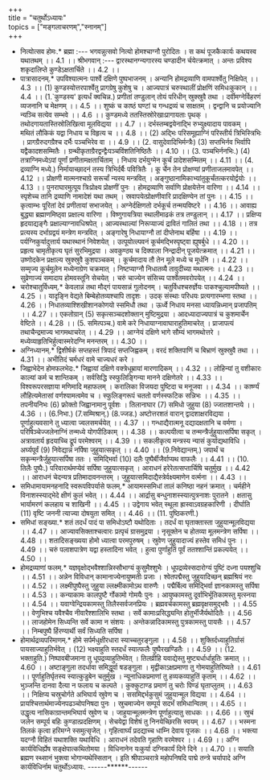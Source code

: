 +++  
title = "चतुर्थोऽध्यायः"    
topics = ["मङ्गलाचरणम्","स्नानम्"]  
+++  
* नित्योत्सव होमः.*
ब्रह्मा :---
भगवन्नुत्सवो नित्यो होमश्चाग्नौ पुरोदितः ।
स कथं पूजकैःकार्यः कथयस्व यथातथम् ।। 4.1 ।।
श्रीभगवान् :---
द्वारस्थानग्न्यगारस्य चण्डादीन र्चयेत्क्रमात् ।
अन्तः प्रविश्य शकृदालिप्ते कुण्डेऽक्षतार्चिते ।। 4.2 ।।
* पात्रासादनम्.*
उपविश्यात्मनः पार्श्वे दक्षिणे पुष्पभाजनम् ।
अन्यानि होमद्रव्याणि वामपार्श्वेतु निक्षिपेत् ।। 4.3 ।।
(1) कुण्डस्योत्तरपार्श्वेतु प्रागग्रेषु कुशेषु च ।
आज्यपात्रं चरुस्थालीं प्रोक्षणिं समिधःकुकान् ।। 4.4 ।।
(1.`कुण्डस्य' इत्यर्धं क्वचिन्न.)
प्रणीतां तण्डुलान् तोयं परिधीन् स्रुक्स्रुवै तथा ।
दर्वीमग्नेर्विहरणं व्यजनानि च मेक्षणम् ।। 4.5 ।।
शुष्कं च काष्ठं घण्टां च गन्धद्रव्यं च साक्षतम् ।
द्वन्द्वानि च प्रयोज्यानि न्यञ्चि सत्येव सम्भवे ।। 4.6 ।।
कुण्डमध्ये ततस्तिस्रोरेखाःप्रागायताः पृथक् ।
तथोदगायतास्तिस्रोलिखित्वा मूलविद्यया ।। 4.7 ।।
दर्भस्तम्बद्वयेनाद्भि रुभ्युक्ष्यादाय पावकम् ।
मथितं लौकिकं यद्वा निधाय च विहृत्य च ।। 4.8 ।।
(2) अद्भिः परिसमूह्याग्निं परिस्तीर्य त्रिभिस्त्रिभिः ।
प्रागग्रैरुदगग्रैश्च दर्भैः पञ्चभिरेव वा ।। 4.9 ।।
(2. वासुदेवादिभिर्मन्त्रैः)
(3) सप्तभिर्नव भिर्वापि यद्वैकादशसम्मितैः ।
ग्रन्थीकृताग्रैरद्वन्द्वैःपञ्चविंशतिनिष्ठितैः ।। 4.10 ।।
(3. पञ्चभिर्ननभिः.)
(4) तत्राग्निमध्येऽपां पूर्णां प्रणीतामक्षतार्चिताम् ।
निधाय दर्भयुग्मेन कूर्चं प्रादेशसम्मितम् ।। 4.11 ।।
(4. द्रव्याग्नि मध्ये.)
निर्मायाच्छादनं तस्य त्रिभिर्दर्बैः पवित्रितैः ।
कू र्चेन तेन प्रोक्षण्यां प्रणीताजलमावपेत् ।। 4.12 ।।
प्रोक्षणी मात्मनश्चाग्रे सरूर्चां न्यस्य मन्त्रवित् ।
अङ्गुष्ठानामिकाभ्यांतुकूर्चंतत्करयोर्द्वयोः ।। 4.13 ।।
पुनराघारमुत्पूय त्रिःप्रोक्ष्य प्रोक्षणीं पुनः ।
होमद्रव्याणि सर्वाणि प्रोक्षयेत्तेन वारिणा ।। 4.14 ।।
स्पृशेच्च तानि द्रव्याणि नामादेशं यथा तथम् ।
स्रवापयेत्प्रोक्षणीवारि प्रादक्षिण्येन तां पुनः ।। 4.15 ।।
कृत्वाम्भः पूरितां देवं प्रणीतायां सभाजयेत् ।
अग्नेर्दक्षिणतो दर्भकूर्च तन्मयविष्टरे ।। 4.16 ।।
आवाह्य बुद्ध्या ब्रह्माणमिष्ठ्वा प्रक्षाल्य वारिणा ।
विष्णुगायत्रिया स्थालीमाढकं तत्र तण्डुलान् ।। 4.17 ।।
प्रक्षिप्य हृदयाद्यङ्गैः प्रक्षाल्याग्नावधिश्रपेत् ।
आज्यस्थाल्यां निरूप्याज्यं द्रावितं गालितं तथा ।। 4.18 ।।
तत्र प्रत्यस्य दर्भाग्रद्वयं मन्त्रेण मन्त्रवित् ।
अङ्गारेषु निधायाग्नौ तां दीप्तेनाथ बर्हिषा ।। 4.19 ।।
पर्यग्निकुर्यादुत्तार्य यथास्थानं निवेशयेत् ।
उत्पूयोत्ल्पवनं कूर्चमद्भिस्पृष्ट्वा ह्युषर्बुधे ।। 4.20 ।।
प्रहृत्य चामृतीकृत्य घृतं सुरभिमुद्रया ।
अवकुण्ठ्य च दिक्पाला निन्द्रादीन् पूजयेत्क्रमात् ।। 4.21 ।।
उष्णोदकेन प्रक्षाल्य स्रुक्स्रुवै कुशपञ्चकम् ।
कूर्चमादाय तौ तेन मूले मध्ये च मूर्धनि ।। 4.22 ।।
सम्मृज्य कूर्चमूलेन मध्येनाग्रेण चक्रमात् ।
निष्टप्याग्नौ निधातव्यै तावुदीच्या मथात्मनः ।। 4.23 ।।
सुव्रेणाज्यं समादाय होमवस्तूनि सेचयेत् ।
चरुं चाज्येन संसिच्य पार्श्वेतमवरोपयेत् ।। 4.24 ।।
* चरोश्चातुर्विध्यम्.*
केवलान्नं तथा मौद्गं पायसान्नं गुलोदनम् ।
चतुर्विधश्चरुर्ज्ञेयः पाकश्चुल्यामपीष्यते ।। 4.25 ।।
यादृङ्नि वेद्यते बिम्बेहोतव्यश्चापि तादृशः ।
उदक् संस्थाः परिधयः प्रत्यगारम्भणा स्तथा ।। 4.26 ।।
निधातव्याश्शिखीशानकोणयो स्समिधौ तथा ।
ऊर्ध्वे निधाय मनसा ध्यायन्निध्मान् प्रजापतिम् ।। 4.27 ।।
एकतोग्रान् (5) सकृत्सञ्चदशोक्तान् मुष्टिमुद्रया ।
आदध्यादाज्यपात्रं च कुशमार्चेन वेष्टिते ।। 4.28 ।।
(5. समित्पञ्च.)
वामे करे निधायाग्नावाघाराहुतिमाचरेत् ।
प्राजापत्यं तथाचैन्द्रमाज्य भागमथाचरेत् ।। 4.29 ।।
आग्नेयं दक्षिणे भागे सौम्यं भागमथोत्तरे ।
मध्येव्याहृतिभिर्हुत्वास्मरेदग्नि मनन्तरम् ।। 4.30 ।।
* अग्निध्यानम्.*
द्विशीर्षकं सप्तहस्तं त्रिपादं सप्तजिह्वकम् ।
वरदं शक्तिपाणिं च बिभ्राणं स्रुक्स्रुवै तथा ।। 4.31 ।।
अभीतिदं चर्मधरं वामे चाज्यधरं करे ।
* जिह्वाभेदेन होमफलभेदः.*
जिह्वायां दक्षिणे वक्त्रेधूम्रायां मारणादिकम् ।। 4.32 ।।
लोहिन्यां तु वशीकारः काल्यां कर्म च शान्तिकम् ।
सर्वसिद्धि स्स्फुलिङ्गिन्या मानने दक्षिणेतरे ।। 4.33 ।।
विश्वरूपरसज्ञाया मणिमादि महाफलम् ।
करालिका विजयदा पुष्टिदा च मनूजवा ।। 4.34 ।।
कार्ष्ण्यं लौहित्यमेतासां वर्णश्यामत्वमेव च ।
स्फुलिङ्गरूपं चततो वर्णस्स्फटिक सन्निभः ।। 4.35 ।।
तपनीयनिभः (6) फ्रोक्तो जिह्वानामानु पूर्वशः ।
तिलानाघार (7) समिधो जुहुया (8) ज्जातशान्तये ।। 4.36 ।।
(6.निभा.)
(7.सम्मिश्रान्.)
(8.ज्जड.)
अष्टोत्तरशतं वारान् द्वादशाक्षरविद्यया ।
पूर्णाहुत्यवसाने तु ध्यात्वा ज्वलसमर्चयेत् ।। 4.37 ।।
गन्धाद्यैरात्मनू दद्यादक्षतानि च वर्मणा ।
परिषिञ्चेज्जलेनाग्निं तन्मध्ये योगपीठिकाम् ।। 4.38 ।।
कल्पयीत्वा च तन्मन्त्रैर्जुहुयात्सर्पिषा सकृत् ।
अत्रावतार्य हृदयाच्चि द्रूपं परमेश्वरम् ।। 4.39 ।।
सकलीकृत्य मन्त्रस्य न्यासं कुर्याद्यथाविधि ।
अर्घ्यपूर्वं (9) निवेद्यान्नं नर्पिषा जुहुयात्सकृत् ।। 4.40 ।।
(9.निवेद्यान्तम्.)
जपार्थं च सकृन्मन्त्रैर्जुहुयात्सर्पिषा ततः ।
समिद्भिर्वा (10) दलैः पुष्पैर्बीजैर्वाप्यथ वाफलैः ।। 4.41 ।।
(10. तिलैः पुष्पैः.)
परिवारार्थमप्येवं सर्पिषा जुहुयात्सकृत् ।
आराधनं हरेरेतत्सप्तार्चिषि चतुर्मुख ।। 4.42 ।।
आराधनं चेदन्यत्र प्रतिमादावनन्तरम् ।
जुहुयात्समिदाद्यैस्त्रेर्वक्ष्यमाणेन वर्त्मना ।। 4.43 ।।
* समिधामायामनहनादि स्वरूपविपर्यासे फलम्.*
आयामस्समिधां तालं कनिष्ठा नहनं क्रमात् ।
चर्महीने विनाशस्स्याद्भेदे क्षीणं कुलं भवेत् ।। 4.44 ।।
आर्द्रासु बन्धुनाशस्स्यात्पुत्रनाशः पुरातने ।
क्षतासु भार्यामरणं कलहाय च शाखिनी ।। 4.45 ।।
उद्वेगाय भवेत् स्थूला ह्रास्वाऽवग्रहकारिणी ।
दीर्घाति (11) वृष्टि जननी त्याज्या दोषयुता समित् ।। 4.46 ।।
(11. पुष्ठिकरणी.)
* समिधां सङ्ख्या.*
शतं तदर्धं पादं पा समिधोऽष्टौ यथोदिताः ।
तदर्धं वा घृताक्तास्ता जुहुयान्मूलविद्यया ।। 4.47 ।।
आज्यावसिक्ताश्चत्वारः प्रत्पृचं ग्रासमुद्रया ।
नृसूक्तेन च होतव्या मूलमन्त्रेण सर्पिषा ।। 4.48 ।।
शतादिसङ्ख्यया होमो ध्यात्वा परमपुरुषम् ।
स्रुवेण जुहुयादाज्यं हस्तेव समिधं पुनः ।। 4.49 ।।
चरुं पलाशपात्रेण यद्वा हस्तादिना भवेत् ।
हुत्वा पुर्णाहुतिं पूर्वं ततश्शान्तिं प्रकल्पयेत् ।। 4.50 ।।
* होमद्रव्याणां फलम्.*
यज्ञवृक्षोद्भवैश्शान्निस्सौभाग्यं कुसुमैश्शुभैः ।
धूपद्रव्येस्सदारोग्यं पुष्टिं दध्ना पयश्शुचि ।। 4.51 ।।
अन्नेन विविधान् कामानाज्येनायुष्मतीः प्रजाः ।
श्वेतपद्मैस्तु जुहुयादिच्छन् ब्रह्मश्रियं नरः ।। 4.52 ।।
लक्ष्मीपुष्पैस्तु जुहुया ल्लक्ष्मीकामोऽथ वारुणैः ।
पद्मैर्बिल्व समिद्भिर्वा ज्ञानकामस्तु सर्पिषा ।। 4.53 ।।
कन्याकामः कालपुष्टै र्गोकामो गोमयैः पुनः ।
आयुष्कामस्तु दूर्वाभिर्भूतिकामस्तु मृत्स्नया ।। 4.54 ।।
यवाग्वेन्द्रियकामस्तु तिलैस्सर्वजनप्रियः ।
ब्रह्मवर्चकामस्तु ब्रह्मवृक्षसमुद्भवैः ।। 4.55 ।।
वेणुभिश्च यवैश्चैव नीवारैश्शालिभि स्तथा ।
सर्वे कामाःप्रसिद्ध्यन्ति होतुर्भीजैर्यथोदितैः ।। 4.56 ।।
लाजहोमेन सिध्यन्ति सर्वे कामा न संशयः ।
अन्तेकन्नादिकामस्तु पुत्रकामस्तु पायसैः ।। 4.57 ।।
निम्बपुष्पै र्हिरण्यार्थी सर्वं सिध्यति सर्पिषा ।
* होमार्थद्रव्यपरिमाणम्.*
होमे सर्पर्मधुक्षीरधारा स्याच्चतुरङ्गुला ।। 4.58 ।।
शुक्तिर्दध्याहुतिर्ग्रासं पायसाज्याहुतिर्भवेत् ।
(12) भक्ष्याहुति स्तदर्धं स्यात्फलैः पुष्पैरखण्डितैः ।। 4.59 ।।
(12. भक्ताहुति.)
निष्पावबीजमाना तु धूपद्रव्याहुतिर्भवेत् ।
तिलव्रीहि यवाद्येस्तु मुष्ट्यर्धार्धाहुतिः क्रमात् ।। 4.60 ।।
अष्टाङ्गुला तदर्धावा समिद्धूर्वा षडङ्गुला ।
मृद्वीकाऽक्षप्रमाणा तु गोमयाहुतिरिष्यते ।। 4.61 ।।
पूर्णाहुतिर्घृतस्य स्यात्कुडुबेन चतुर्मुख ।
न्यूनाधिकप्रमाणां तु हव्यकव्याहुतिं कृताम् ।। 4.62 ।।
भुञ्जन्ति दानवा दैत्या न फलाय च कल्पते ।
कुक्कुटाण्ड प्रमाणं तु चरोः पिण्डं घृताप्लुतम् ।। 4.63 ।।
निक्षिप्य चस्रुचोर्गते अभिघार्य स्रुवेण च ।
ससमिद्दर्भकुसुमं जुहुयान्मूल विद्यया ।। 4.64 ।।
प्रायश्चित्तार्थमाज्येनपढञ्चोपनिषदा पुनः ।
स्रुचमाज्येन सम्पूर्य सदर्भं समिधान्वितम् ।। 4.65 ।।
उद्धृत्य नासिकाग्रान्तमभिघार्य स्रुवेण च ।
जाहुयान्मूलमन्त्रेण पूर्णाहुत्यातु साधकः ।। 4.66 ।।
स्रुचं जलेन सम्पूर्य बहिः कुण्डात्प्रदक्षिणम् ।
सेचयेद्वा विशेषं तु निनयेच्छिरसि स्वयम् ।। 4.67 ।।
भस्मना तिलकं कृत्वा हरिमग्ने स्समुत्सृजेत् ।
गृहित्वार्घ्यं प्रदद्याच्च धाम्नि देवाय पूजकः ।। 4.68 ।।
भक्त्या यदग्नौ विहितं यथाशक्ति यथाविधि ।
आराधनं तदेवति गृहाणि वरमेश्वर ।। 4.69 ।।
अग्नि कार्यविधिर्ह्येष सङ्क्षेपात्कथितोमया ।
विधिनानेन यःकुर्या दग्निकार्यं दिने दिने ।। 4.70 ।।
सयाति ब्रह्मण स्थ्सानं भुक्त्वा भोगान्यथेस्सितान् ।
इति श्रीपाञ्चरात्रे महोपनिषदि पाद्मे तन्त्रे चर्यापादे अग्नि कार्यविधिर्नाम चतुर्थोऽध्यायः.
------******------

